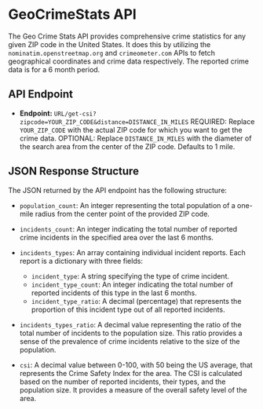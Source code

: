# GeoCrimeStats API

The Geo Crime Stats API provides comprehensive crime statistics for any given ZIP code in the United States. It does this by utilizing the `nominatim.openstreetmap.org` and `crimeometer.com` APIs to fetch geographical coordinates and crime data respectively. The reported crime data is for a 6 month period.

## API Endpoint

- **Endpoint:** `URL/get-csi?zipcode=YOUR_ZIP_CODE&distance=DISTANCE_IN_MILES`
REQUIRED: Replace `YOUR_ZIP_CODE` with the actual ZIP code for which you want to get the crime data.
OPTIONAL: Replace `DISTANCE_IN_MILES` with the diameter of the search area from the center of the ZIP code. Defaults to 1 mile.

## JSON Response Structure
The JSON returned by the API endpoint has the following structure:
- `population_count`: An integer representing the total population of a one-mile radius from the center point of the provided ZIP code.

- `incidents_count`: An integer indicating the total number of reported crime incidents in the specified area over the last 6 months.

- `incidents_types`: An array containing individual incident reports. Each report is a dictionary with three fields:
  - `incident_type`: A string specifying the type of crime incident.
  - `incident_type_count`: An integer indicating the total number of reported incidents of this type in the last 6 months.
  - `incident_type_ratio`: A decimal (percentage) that represents the proportion of this incident type out of all reported incidents.

- `incidents_types_ratio`: A decimal value representing the ratio of the total number of incidents to the population size. This ratio provides a sense of the prevalence of crime incidents relative to the size of the population.

- `csi`: A decimal value between 0-100, with 50 being the US average, that represents the Crime Safety Index for the area. The CSI is calculated based on the number of reported incidents, their types, and the population size. It provides a measure of the overall safety level of the area.
